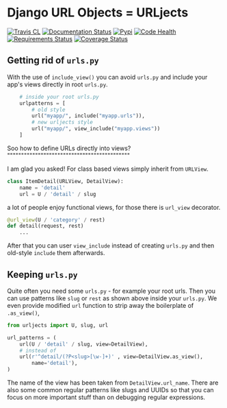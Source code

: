 Django URL Objects = URLjects
=============================

[![Travis CL](https://img.shields.io/travis/Visgean/urljects.svg)](https://travis-ci.org/Visgean/urljects)
[![Documentation Status](https://readthedocs.org/projects/urljects/badge/?version=latest)](https://urljects.readthedocs.org/en/latest/)
[![Pypi](https://img.shields.io/pypi/v/urljects.svg)](https://pypi.python.org/pypi/urljects)
[![Code Health](https://landscape.io/github/Visgean/urljects/master/landscape.svg?style=flat)](https://landscape.io/github/Visgean/urljects/master)
[![Requirements Status](https://requires.io/github/Visgean/urljects/requirements.svg?branch=master)](https://requires.io/github/Visgean/urljects/requirements/?branch=master)
[![Coverage Status](https://coveralls.io/repos/Visgean/urljects/badge.svg?branch=master&service=github)](https://coveralls.io/github/Visgean/urljects?branch=master)


Getting rid of ``urls.py``
--------------------------

With the use of ``include_view()`` you can avoid ``urls.py`` and include
your app's views directly in root ``urls.py``.

```python
    # inside your root urls.py
    urlpatterns = [
        # old style
        url("myapp/", include("myapp.urls")),
        # new urljects style
        url("myapp/", view_include("myapp.views"))
    ]
```

Soo how to define URLs directly into views?
""""""""""""""""""""""""""""""""""""""""""""

I am glad you asked! For class based views simply inherit from ``URLView``.

```python
class ItemDetail(URLView, DetailView):
    name = 'detail'
    url = U / 'detail' / slug
```

a lot of people enjoy functional views, for those there is ``url_view`` decorator.

```python
@url_view(U / 'category' / rest)
def detail(request, rest)
    ...
```

After that you can user ``view_include`` instead of creating ``urls.py`` and
then old-style ``include`` them afterwards.


Keeping ``urls.py``
-------------------

Quite often you need some ``urls.py`` - for example your root urls. Then you can
use patterns like ``slug`` or ``rest`` as shown above inside your ``urls.py``.
We even provide modified ``url`` function to strip away the boilerplate of
``.as_view()``,

```python
from urljects import U, slug, url

url_patterns = (
    url(U / 'detail' / slug, view=DetailView),
    # instead of
    url(r'^detail/(?P<slug>[\w-]+)' , view=DetailView.as_view(),
        name='detail'),
)
```

The name of the view has been taken from ``DetailView.url_name``.
There are also some common regular patterns like slugs and UUIDs so that you
can focus on more important stuff than on debugging regular expressions.

